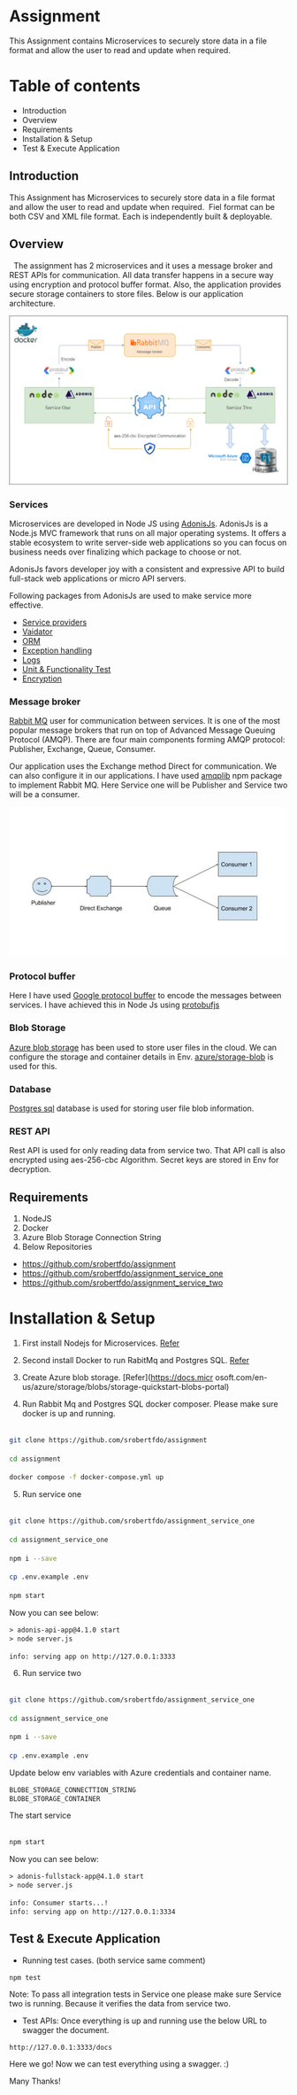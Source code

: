 # Assignment

This Assignment contains Microservices to securely store data in a file format and allow the user to read and update when required. 

# Table of contents
* Introduction
* Overview
* Requirements
* Installation & Setup
* Test & Execute Application


## Introduction

This Assignment has Microservices to securely store data in a file format and allow the user to read and update when required.  Fiel format can be both CSV and XML file format. Each is independently built & deployable.

## Overview

  The assignment has 2 microservices and it uses a message broker and REST APIs for communication. All data transfer happens in a secure way using encryption and protocol buffer format. Also, the application provides secure storage containers to store files. Below is our application architecture.  


![Alt text](/assignment.png?raw=true "Assigment | Diagram")

### Services

Microservices are developed in Node JS using [ AdonisJs](https://legacy.adonisjs.com/docs/4.1/about). AdonisJs is a Node.js MVC framework that runs on all major operating systems. It offers a stable ecosystem to write server-side web applications so you can focus on business needs over finalizing which package to choose or not.

AdonisJs favors developer joy with a consistent and expressive API to build full-stack web applications or micro API servers.

Following packages from AdonisJs are used to make service more effective. 
- [Service providers](https://legacy.adonisjs.com/docs/4.1/service-providers)
- [Vaidator](https://legacy.adonisjs.com/docs/4.1/validator)
- [ORM](https://legacy.adonisjs.com/docs/4.1/lucid)
- [Exception handling](https://legacy.adonisjs.com/docs/4.1/exceptions)
- [Logs](https://legacy.adonisjs.com/docs/4.1/logger)
- [Unit & Functionality Test](https://legacy.adonisjs.com/docs/4.1/testing)
- [Encryption](https://legacy.adonisjs.com/docs/4.1/encryption-and-hashing)

### Message broker

[Rabbit MQ](https://www.rabbitmq.com/) user for communication between services. It is one of the most popular message brokers that run on top of Advanced Message Queuing Protocol (AMQP). There are four main components forming AMQP protocol: Publisher, Exchange, Queue, Consumer. 

Our application uses the Exchange method Direct for communication. We can also configure it in our applications. I have used [amqplib]() npm package to implement Rabbit MQ. Here Service one will be Publisher and Service two will be a consumer. 

![Alt text](/mq.jpeg?raw=true "Rabbit MQ | Diagram")

### Protocol buffer

Here I have used [Google protocol buffer](https://developers.google.com/protocol-buffers) to encode the messages between services. I have achieved this in Node Js using [protobufjs](https://www.npmjs.com/package/protobufjs)

### Blob Storage 

[Azure blob storage](https://azure.microsoft.com/en-in/services/storage/blobs/) has been used to store user files in the cloud. We can configure the storage and container details in Env. [azure/storage-blob](https://www.npmjs.com/package/@azure/storage-blob) is used for this.  

### Database

[Postgres sql](https://www.postgresql.org/) database is used for storing user file blob information. 

### REST API
Rest API is used for only reading data from service two. That API call is also encrypted using aes-256-cbc Algorithm. Secret keys are stored in Env for decryption.

## Requirements

1. NodeJS
2. Docker
3. Azure Blob Storage Connection String
4. Below Repositories 

- https://github.com/srobertfdo/assignment
- https://github.com/srobertfdo/assignment_service_one
- https://github.com/srobertfdo/assignment_service_two

# Installation & Setup

1. First install Nodejs for Microservices. [Refer](https://docs.npmjs.com/downloading-and-installing-node-js-and-npm) 

2. Second install Docker to run RabitMq and Postgres SQL. [Refer](https://docs.docker.com/engine/install/)
 
3. Create Azure blob storage. [Refer](https://docs.micr
osoft.com/en-us/azure/storage/blobs/storage-quickstart-blobs-portal)
4. Run Rabbit Mq and Postgres SQL docker composer. Please make sure docker is up and running.

```bash

git clone https://github.com/srobertfdo/assignment

cd assignment

docker compose -f docker-compose.yml up

```

5. Run service one

```bash

git clone https://github.com/srobertfdo/assignment_service_one

cd assignment_service_one

npm i --save

cp .env.example .env

npm start

```

Now you can see below:

```
> adonis-api-app@4.1.0 start
> node server.js

info: serving app on http://127.0.0.1:3333
```

6. Run service two

```bash

git clone https://github.com/srobertfdo/assignment_service_one

cd assignment_service_one

npm i --save

cp .env.example .env

```

Update below env variables with Azure credentials and container name.

```
BLOBE_STORAGE_CONNECTTION_STRING
BLOBE_STORAGE_CONTAINER
```

The start service

```bash

npm start

```

Now you can see below:

```
> adonis-fullstack-app@4.1.0 start
> node server.js

info: Consumer starts...!
info: serving app on http://127.0.0.1:3334
```

## Test & Execute Application

- Running test cases. (both service same comment)

```
npm test
```
Note: To pass all integration tests in Service one please make sure Service two is running. Because it verifies the data from service two. 

- Test APIs: Once everything is up and running use the below URL to swagger the document.

```
http://127.0.0.1:3333/docs
````
Here we go! Now we can test everything using a swagger. :)

Many Thanks!
